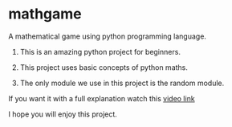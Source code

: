 # mathgame
A mathematical game using python programming language.

1. This is an amazing python project for beginners.

2. This project uses basic concepts of python maths.

3. The only module we use in this project is the random module.

If you want it with a full explanation watch this [video link](https://youtu.be/p9UKZ7Oeq7U)

I hope you will enjoy this project.
